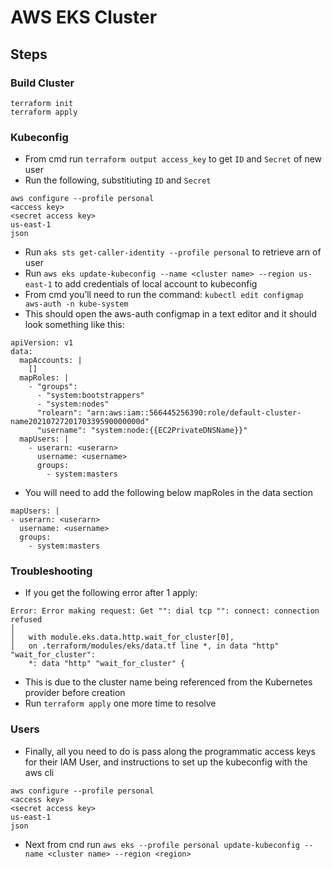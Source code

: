 # AWS EKS Cluster
## Steps
### Build Cluster
```
terraform init
terraform apply
```
### Kubeconfig
- From cmd run `terraform output access_key` to get `ID` and `Secret` of new user
- Run the following, substitiuting `ID` and `Secret`
```
aws configure --profile personal
<access key>
<secret access key>
us-east-1
json
```
- Run `aks sts get-caller-identity --profile personal` to retrieve arn of user
- Run `aws eks update-kubeconfig --name <cluster name> --region us-east-1` to add credentials of local account to kubeconfig
- From cmd you’ll need to run the command: `kubectl edit configmap aws-auth -n kube-system`
- This should open the aws-auth configmap in a text editor and it should look something like this:
```
apiVersion: v1
data:
  mapAccounts: |
    []
  mapRoles: |
    - "groups":
      - "system:bootstrappers"
      - "system:nodes"
      "rolearn": "arn:aws:iam::566445256390:role/default-cluster-name2021072720170339590000000d"
      "username": "system:node:{{EC2PrivateDNSName}}"
  mapUsers: |
    - userarn: <userarn>
      username: <username>
      groups:
        - system:masters
```
- You will need to add the following below mapRoles in the data section
```
mapUsers: |
- userarn: <userarn>
  username: <username>
  groups:
    - system:masters
```
### Troubleshooting
- If you get the following error after 1 apply:
```
Error: Error making request: Get "": dial tcp "": connect: connection refused
│
│   with module.eks.data.http.wait_for_cluster[0],
│   on .terraform/modules/eks/data.tf line *, in data "http" "wait_for_cluster":
    *: data "http" "wait_for_cluster" {
```
- This is due to the cluster name being referenced from the Kubernetes provider before creation
- Run `terraform apply` one more time to resolve

### Users
- Finally, all you need to do is pass along the programmatic access keys for their IAM User, and instructions to set up the kubeconfig with the aws cli
```
aws configure --profile personal
<access key>
<secret access key>
us-east-1
json
```
- Next from cnd run `aws eks --profile personal update-kubeconfig --name <cluster name> --region <region>`